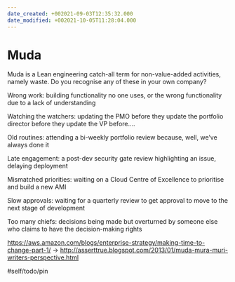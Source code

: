 ```yaml
---
date_created: +002021-09-03T12:35:32.000
date_modified: +002021-10-05T11:28:04.000
---
```


# Muda

Muda is a Lean engineering catch-all term for non-value-added activities, namely waste. Do you recognise any of these in your own company?

Wrong work: building functionality no one uses, or the wrong functionality due to a lack of understanding

Watching the watchers: updating the PMO before they update the portfolio director before they update the VP before….

Old routines: attending a bi-weekly portfolio review because, well, we’ve always done it

Late engagement: a post-dev security gate review highlighting an issue, delaying deployment

Mismatched priorities: waiting on a Cloud Centre of Excellence to prioritise and build a new AMI

Slow approvals: waiting for a quarterly review to get approval to move to the next stage of development

Too many chiefs: decisions being made but overturned by someone else who claims to have the decision-making rights

https://aws.amazon.com/blogs/enterprise-strategy/making-time-to-change-part-1/ -> http://asserttrue.blogspot.com/2013/01/muda-mura-muri-writers-perspective.html

#self/todo/pin
